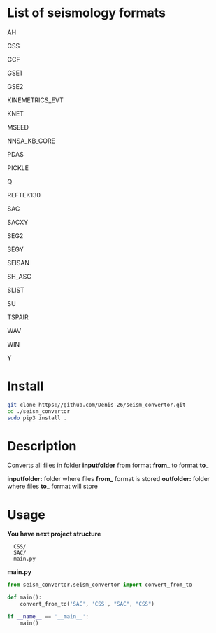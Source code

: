 # List of seismology formats

AH

CSS

GCF

GSE1

GSE2

KINEMETRICS_EVT

KNET

MSEED

NNSA_KB_CORE

PDAS

PICKLE

Q

REFTEK130

SAC

SACXY

SEG2

SEGY

SEISAN

SH_ASC

SLIST

SU

TSPAIR

WAV

WIN

Y

# Install

```bash
git clone https://github.com/Denis-26/seism_convertor.git
cd ./seism_convertor
sudo pip3 install .
```

# Description

Converts all files in folder **inputfolder** from format **from_** to format **to_**

**inputfolder:** folder where files **from_** format is stored
**outfolder:** folder where files **to_** format will store

# Usage

**You have next project structure**

```
  CSS/
  SAC/
  main.py
```

**main.py**

```python
from seism_convertor.seism_convertor import convert_from_to

def main():
    convert_from_to('SAC', 'CSS', "SAC", "CSS")

if __name__ == '__main__':
    main()
```
